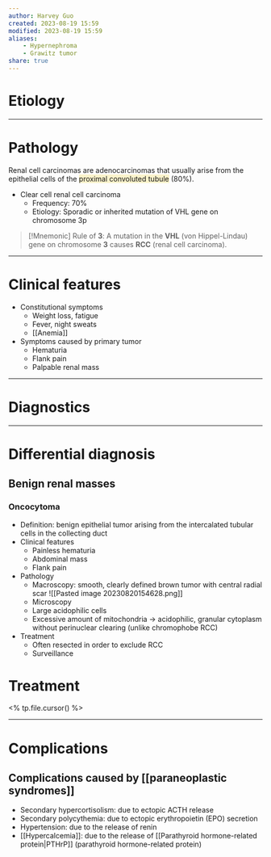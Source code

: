 ```yaml
---
author: Harvey Guo
created: 2023-08-19 15:59
modified: 2023-08-19 15:59
aliases: 
	- Hypernephroma
	- Grawitz tumor
share: true
---
```

# Etiology


---
# Pathology
Renal cell carcinomas are adenocarcinomas that usually arise from the epithelial cells of the <span style="background:rgba(240, 200, 0, 0.2)">proximal convoluted tubule</span> (80%).
- Clear cell renal cell carcinoma
	- Frequency: 70%
	- Etiology: Sporadic or inherited mutation of VHL gene on chromosome 3p
 
 >[!Mnemonic] 
>Rule of **3**: A mutation in the **VHL** (von Hippel-Lindau) gene on chromosome **3** causes **RCC** (renal cell carcinoma).


---
# Clinical features
- Constitutional symptoms
	- Weight loss, fatigue
	- Fever, night sweats 
	- [[Anemia]]
- Symptoms caused by primary tumor
	- Hematuria 
	- Flank pain 
	- Palpable renal mass 

---
# Diagnostics


---
# Differential diagnosis
## Benign renal masses
### Oncocytoma
- Definition: benign epithelial tumor arising from the intercalated tubular cells in the collecting duct
- Clinical features 
	- Painless hematuria
	- Abdominal mass
	- Flank pain
- Pathology
	- Macroscopy: smooth, clearly defined brown tumor with central radial scar ![[Pasted image 20230820154628.png]]
	- Microscopy
	- Large acidophilic cells 
	- Excessive amount of mitochondria → acidophilic, granular cytoplasm without perinuclear clearing (unlike chromophobe RCC)
- Treatment
	- Often resected in order to exclude RCC
	- Surveillance
# Treatment
<% tp.file.cursor() %>

---

# Complications
## Complications caused by [[paraneoplastic syndromes]]
- Secondary hypercortisolism: due to ectopic ACTH release
- Secondary polycythemia: due to ectopic erythropoietin (EPO) secretion
- Hypertension: due to the release of renin
- [[Hypercalcemia]]: due to the release of [[Parathyroid hormone-related protein|PTHrP]] (parathyroid hormone-related protein)